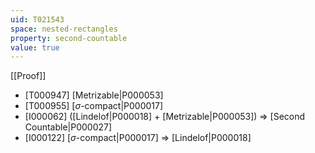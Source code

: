 ```yaml
---
uid: T021543
space: nested-rectangles
property: second-countable
value: true
---
```

[[Proof]]

* [T000947] [Metrizable|P000053]
* [T000955] [$\sigma$-compact|P000017]
* [I000062] ([Lindelof|P000018] + [Metrizable|P000053]) => [Second Countable|P000027]
* [I000122] [$\sigma$-compact|P000017] => [Lindelof|P000018]

